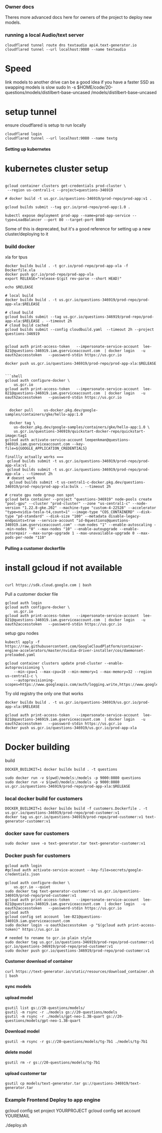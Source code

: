 ### Owner docs

Theres more advanced docs here for owners of the project to deploy new models.


### running a local Audio/text server

```shell
cloudflared tunnel route dns textaudio api4.text-generator.io
cloudflared tunnel --url localhost:9080 --name textaudio
```


# Speed

link models to another drive can be a good idea if you have a faster SSD as swapping models is slow
sudo ln -s $HOME/code/20-questions/models/distilbert-base-uncased /models/distilbert-base-uncased


# setup tunnel

ensure cloudflared is setup to run locally

```shell
cloudflared login
cloudflared tunnel --url localhost:9080 --name textg
```


#### Setting up kubernetes
# kubernetes cluster setup

```shell

gcloud container clusters get-credentials prod-cluster \
 --region us-central1-c --project=questions-346919
```



```shell
# docker build -t us.gcr.io/questions-346919/prod-repo/prod-app:v1 .

gcloud builds submit --tag gcr.io/prod-repo/prod-app:1.0 .

```


```shell
kubectl expose deployment prod-app --name=prod-app-service --type=LoadBalancer --port 80 --target-port 8080
```
Some of this is deprecated, but it's a good reference for setting up a new cluster/deploying to it


### build docker
xla for tpus

```shell
docker buildx build . -t gcr.io/prod-repo/prod-app-xla -f Dockerfile.xla
docker push gcr.io/prod-repo/prod-app-xla
export RELEASE="release-$(git rev-parse --short HEAD)"

echo $RELEASE

# local build
docker buildx build . -t us.gcr.io/questions-346919/prod-repo/prod-app-xla:$RELEASE

# cloud build
gcloud builds submit --tag us.gcr.io/questions-346919/prod-repo/prod-app-xla:$RELEASE . --timeout 2h
# cloud build cached
gcloud builds submit --config cloudbuild.yaml  --timeout 2h --project questions-346919


gcloud auth print-access-token   --impersonate-service-account  lee-821@questions-346919.iam.gserviceaccount.com  | docker login   -u oauth2accesstoken   --password-stdin https://us.gcr.io

docker push us.gcr.io/questions-346919/prod-repo/prod-app-xla:$RELEASE


```shell
gcloud auth configure-docker \
    us.gcr.io
gcloud auth print-access-token   --impersonate-service-account  lee-821@questions-346919.iam.gserviceaccount.com  | docker login   -u oauth2accesstoken   --password-stdin https://us.gcr.io


  docker pull     us-docker.pkg.dev/google-samples/containers/gke/hello-app:1.0

  docker tag \
    us-docker.pkg.dev/google-samples/containers/gke/hello-app:1.0 \
    us.gcr.io/questions-346919/quickstart-docker-repo/quickstart-image:tag1
gcloud auth activate-service-account leepenkman@questions-346919.iam.gserviceaccount.com --key-file=${GOOGLE_APPLICATION_CREDENTIALS}

finallly actually works ===
 gcloud builds submit -t us.gcr.io/questions-346919/prod-repo/prod-app-xla:v1 .
 gcloud builds submit -t us.gcr.io/questions-346919/prod-repo/prod-app-xla . --timeout 2h
 # doesnt work
  gcloud builds submit -t us-central1-c-docker.pkg.dev/questions-346919/prod-repo/prod-app-xla:bulk . --timeout 2h
```


```shell
# create gpu node group non spot
gcloud beta container --project "questions-346919" node-pools create "pool-gpu" --cluster "prod-cluster" --zone "us-central1-c" --node-version "1.22.8-gke.202" --machine-type "custom-4-22528" --accelerator "type=nvidia-tesla-t4,count=1" --image-type "COS_CONTAINERD" --disk-type "pd-standard" --disk-size "100" --metadata disable-legacy-endpoints=true --service-account "id-0questions@questions-346919.iam.gserviceaccount.com" --num-nodes "1" --enable-autoscaling --min-nodes "0" --max-nodes "10" --enable-autoupgrade --enable-autorepair --max-surge-upgrade 1 --max-unavailable-upgrade 0 --max-pods-per-node "110"
```


#### Pulling a customer dockerfile

# install gcloud if not available
```

curl https://sdk.cloud.google.com | bash
```
Pull a customer docker file
```
gcloud auth login
gcloud auth configure-docker \
    us.gcr.io
gcloud auth print-access-token   --impersonate-service-account  lee-821@questions-346919.iam.gserviceaccount.com  | docker login   -u oauth2accesstoken   --password-stdin https://us.gcr.io

```

setup gpu nodes

```shell
kubectl apply -f https://raw.githubusercontent.com/GoogleCloudPlatform/container-engine-accelerators/master/nvidia-driver-installer/cos/daemonset-preloaded.yaml

gcloud container clusters update prod-cluster --enable-autoprovisioning \
    --min-cpu=1 --max-cpu=10 --min-memory=1 --max-memory=32 --region us-central1-c \
    --autoprovisioning-scopes=https://www.googleapis.com/auth/logging.write,https://www.googleapis.com/auth/monitoring,https://www.googleapis.com/auth/devstorage.read_only,https://www.googleapis.com/auth/compute

```

Try old registry
the only one that works
```shell
docker buildx build . -t us.gcr.io/questions-346919/us.gcr.io/prod-app-xla:$RELEASE

gcloud auth print-access-token   --impersonate-service-account  lee-821@questions-346919.iam.gserviceaccount.com  | docker login   -u oauth2accesstoken   --password-stdin https://us.gcr.io
docker push us.gcr.io/questions-346919/us.gcr.io/prod-app-xla
```




# Docker building

build
```shell
DOCKER_BUILDKIT=1 docker buildx build . -t questions
```

```shell
sudo docker run -v $(pwd)/models:/models -p 9000:8080 questions
sudo docker run -v $(pwd)/models:/models -p 9000:8080 us.gcr.io/questions-346919/prod-repo/prod-app-xla:$RELEASE
```

### local docker build for customers
```shell
DOCKER_BUILDKIT=1 docker buildx build -f customers.Dockerfile . -t us.gcr.io/questions-346919/prod-repo/prod-customer:v1
docker tag us.gcr.io/questions-346919/prod-repo/prod-customer:v1 text-generator-customer:v1

```
### docker save for customers

```shell
sudo docker save -o text-generator.tar text-generator-customer:v1
```
### Docker push for customers

```shell
gcloud auth login
#gcloud auth activate-service-account --key-file=secrets/google-credentials.json

gcloud auth configure-docker \
    us.gcr.io --quiet
sudo docker tag text-generator-customer:v1 us.gcr.io/questions-346919/prod-repo/prod-customer:v1
gcloud auth print-access-token   --impersonate-service-account  lee-821@questions-346919.iam.gserviceaccount.com  | docker login   -u oauth2accesstoken   --password-stdin https://us.gcr.io
gcloud auth
gcloud config set account  lee-821@questions-346919.iam.gserviceaccount.com
sudo docker login -u oauth2accesstoken -p "$(gcloud auth print-access-token)" https://us.gcr.io

# needed to rename to gcr.io plain style
sudo docker tag us.gcr.io/questions-346919/prod-repo/prod-customer:v1 gcr.io/questions-346919/prod-repo/prod-customer:v1
sudo docker push gcr.io/questions-346919/prod-repo/prod-customer:v1
```


#### Customer download of container
```shell
curl https://text-generator.io/static/resources/download_container.sh | bash
```

#### sync models

#### upload model
```shell
gsutil list gs://20-questions/models/
gsutil -m rsync -r ./models gs://20-questions/models
gsutil -m rsync -r ./models/gpt-neo-1.3B-quart gs://20-questions/models/gpt-neo-1.3B-quart
```

#### Download model

```shell
gsutil -m rsync -r gs://20-questions/models/tg-7b1 ./models/tg-7b1
```

#### delete model

```shell
gsutil rm -r gs://20-questions/models/tg-7b1
```

#### upload customer tar

```shell
gsutil cp models/text-generator.tar gs://questions-346919/text-generator.tar
```

### Example Frontend Deploy to app engine

gcloud config set project YOURPROJECT
gcloud config set account YOUREMAIL

./deploy.sh
